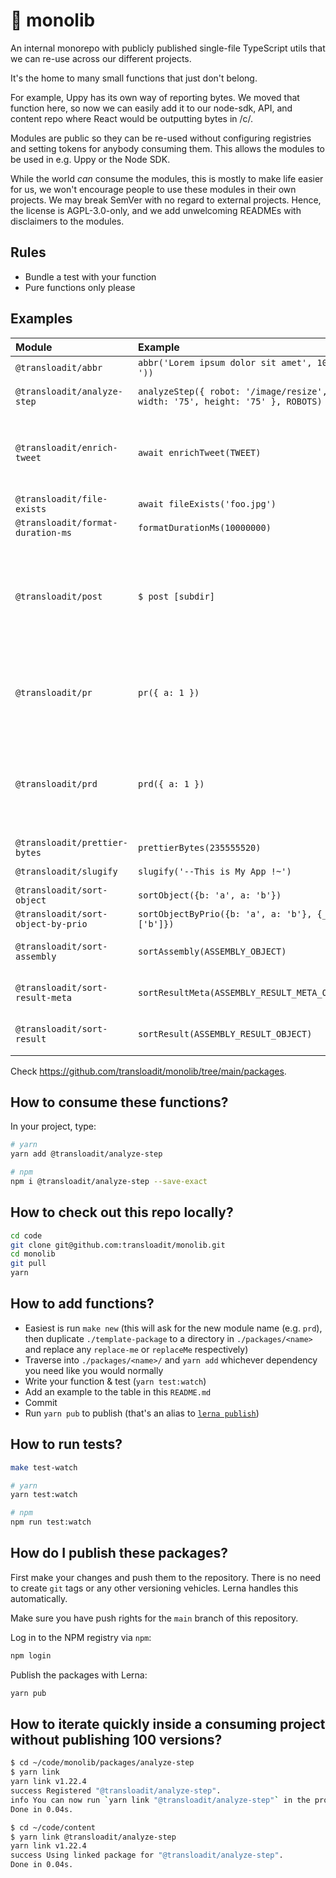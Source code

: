 # :house_with_garden: monolib

An internal monorepo with publicly published single-file TypeScript utils that we can re-use across our different projects.

It's the home to many small functions that just don't belong.

For example, Uppy has its own way of reporting bytes. We moved that function here, so now we can easily add it to our node-sdk, API, and content repo where React would be outputting bytes in /c/.

Modules are public so they can be re-used without configuring registries and setting tokens for anybody consuming them. This allows the modules to be used in e.g. Uppy or the Node SDK.

While the world _can_ consume the modules, this is mostly to make life easier for us, we won't encourage people to use these modules in their own projects. We may break SemVer with no regard to external projects. Hence, the license is AGPL-3.0-only, and we add unwelcoming READMEs with disclaimers to the modules.

## Rules

- Bundle a test with your function
- Pure functions only please

## Examples

| Module                             | Example                                                                      | Result                                                                      |
| :--------------------------------- | :--------------------------------------------------------------------------- | :-------------------------------------------------------------------------- |
| `@transloadit/abbr`                | `abbr('Lorem ipsum dolor sit amet', 10, ' .. '))`                            | `'Lor .. met'`                                                              |
| `@transloadit/analyze-step`        | `analyzeStep({ robot: '/image/resize', width: '75', height: '75' }, ROBOTS)` | `'Resize images to 75×75'`                                                  |
| `@transloadit/enrich-tweet`        | `await enrichTweet(TWEET)`                                                   | The text of the tweet, linked, short URLs expanded                          |
| `@transloadit/file-exists`         | `await fileExists('foo.jpg')`                                                | `true`                                                                      |
| `@transloadit/format-duration-ms`  | `formatDurationMs(10000000)`                                                 | `'2h46m40s'`                                                                |
| `@transloadit/post`                | `$ post [subdir]`                                                            | Asks questions and creates a markdown post, by default in subdir `./_posts` |
| `@transloadit/pr`                  | `pr({ a: 1 })`                                                               | Dumps `{a: 1}` on the console, used for debugging                           |
| `@transloadit/prd`                 | `prd({ a: 1 })`                                                              | Dumps `{a: 1}` on the console and exits program, used for debugging         |
| `@transloadit/prettier-bytes`      | `prettierBytes(235555520)`                                                   | `'225 MB'`                                                                  |
| `@transloadit/slugify`             | `slugify('--This is My App !~')`                                             | `'this-is-my-app'`                                                          |
| `@transloadit/sort-object`         | `sortObject({b: 'a', a: 'b'})`                                               | `{a: 'b', b: 'a'}`                                                          |
| `@transloadit/sort-object-by-prio` | `sortObjectByPrio({b: 'a', a: 'b'}, {_: ['b']})`                             | `{b: 'a', a: 'b'}`                                                          |
| `@transloadit/sort-assembly`       | `sortAssembly(ASSEMBLY_OBJECT)`                                              | Sorted Assembly Object                                                      |
| `@transloadit/sort-result-meta`    | `sortResultMeta(ASSEMBLY_RESULT_META_OBJECT)`                                | Sorted Assembly Object                                                      |
| `@transloadit/sort-result`         | `sortResult(ASSEMBLY_RESULT_OBJECT)`                                         | Sorted Assembly Object                                                      |

Check <https://github.com/transloadit/monolib/tree/main/packages>.

## How to consume these functions?

In your project, type:

```bash
# yarn
yarn add @transloadit/analyze-step

# npm
npm i @transloadit/analyze-step --save-exact
```

## How to check out this repo locally?

```bash
cd code
git clone git@github.com:transloadit/monolib.git
cd monolib
git pull
yarn
```

## How to add functions?

- Easiest is run `make new` (this will ask for the new module name (e.g. `prd`), then duplicate `./template-package` to a directory in `./packages/<name>` and replace any `replace-me` or `replaceMe` respectively)
- Traverse into `./packages/<name>/` and `yarn add` whichever dependency you need like you would normally
- Write your function & test (`yarn test:watch`)
- Add an example to the table in this `README.md`
- Commit
- Run `yarn pub` to publish (that's an alias to [`lerna publish`](https://lerna.js.org/#command-publish))

## How to run tests?

```bash
make test-watch

# yarn
yarn test:watch

# npm
npm run test:watch
```

## How do I publish these packages?

First make your changes and push them to the repository. There is no need to create `git` tags or any other versioning vehicles. Lerna handles this automatically.

Make sure you have push rights for the `main` branch of this repository.

Log in to the NPM registry via `npm`:

```bash
npm login
```

Publish the packages with Lerna:

```bash
yarn pub
```

## How to iterate quickly inside a consuming project without publishing 100 versions?

```bash
$ cd ~/code/monolib/packages/analyze-step
$ yarn link
yarn link v1.22.4
success Registered "@transloadit/analyze-step".
info You can now run `yarn link "@transloadit/analyze-step"` in the projects where you want to use this package and it will be used instead.
Done in 0.04s.

$ cd ~/code/content
$ yarn link @transloadit/analyze-step
yarn link v1.22.4
success Using linked package for "@transloadit/analyze-step".
Done in 0.04s.
```
